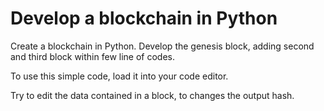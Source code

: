 # Develop a blockchain in Python 

Create a blockchain in Python. Develop the genesis block, adding second and third block within few line of codes. 

To use this simple code, load it into your code editor. 

Try to edit the data contained in a block, to changes the output hash. 
